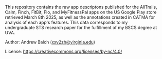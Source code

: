 This repository contains the raw app descriptons published for the AllTrails, Calm, Finch, FitBit, Flo, and MyFitnessPal apps on the US Google Play store retrieved March 8th 2025, as well as the annotations created in CATMA for analysis of each app's features. This data corresponds to my undergraduate STS research paper for the fulfillment of my BSCS degree at UVA.

Author: Andrew Balch (xxv2zh@virginia.edu)

License: https://creativecommons.org/licenses/by-nc/4.0/
